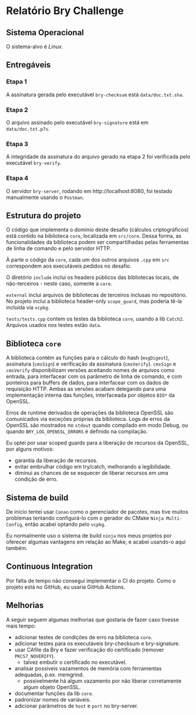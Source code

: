 # Relatório Bry Challenge

## Sistema Operacional

O sistema-alvo é *Linux*.

## Entregáveis

### Etapa 1

A assinatura gerada pelo executável `bry-checksum` está `data/doc.txt.sha`.

### Etapa 2

O arquivo assinado pelo executável `bry-signature` está em `data/doc.txt.p7s`.

### Etapa 3

A integridade da assinatura do arquivo gerado na etapa 2 foi verificada pelo executável `bry-verify`.

### Etapa 4

O servidor `bry-server`, rodando em http://localhost:8080, foi testado manualmente usando o `Postman`.

## Estrutura do projeto

O código que implementa o domínio deste desafio (cálculos criptográficos) está contido na biblioteca `core`, localizada em `src/core`. Dessa forma, as funcionalidades da biblioteca podem ser compartilhadas pelas ferramentas de linha de comando e pelo servidor HTTP.

À parte o código da `core`, cada um dos outros arquivos `.cpp` em `src` correspondem aos executáveis pedidos no desafio.

O diretório `include` inclui os headers públicos das bibliotecas locais, de não-terceiros - neste caso, somente a `core`.

`external` inclui arquivos de bibliotecas de terceiros inclusas no repositório. No projeto incluí a biblioteca header-only `scope_guard`, mas poderia
tê-la incluída via `vcpkg`.

`tests/tests.cpp` contem os testes da biblioteca `core`, usando a lib `Catch2`. Arquivos usados nos testes estão `data`.

## Biblioteca `core`

A biblioteca contém as funções para o cálculo do hash (`msgDigest`), assinatura (`cmsSign`) e verificação da assinatura (`cmsVerify`). `cmsSign` e `cmsVerify` disponibilizam versões aceitando nomes de arquivos como entrada, para interfacear com os parâmetro de linha de comando, e com ponteiros para buffers de dados, para interfacear com os dados de requisição HTTP. Ambas as versões acabam delegando para uma implementação interna das funções, interfaceada por objetos `BIO*` da OpenSSL.

Erros de runtime derivados de operações da biblioteca OpenSSL são comunicados via exceções próprias da biblioteca. Logs de erros da OpenSSL são mostrados no `stdout` quando compilado em modo Debug, ou quando `BRY_LOG_OPENSSL_ERRORS` é definido na compilação.

Eu optei por usar scoped guards para a liberação de recursos da OpenSSL, por alguns motivos:
- garantia da liberação de recursos.
- evitar embrulhar código em try/catch, melhorando a legibilidade.
- diminui as chances de se esquecer de liberar recursos em uma condição de erro.


## Sistema de build

De início tentei usar `Conan` como o gerenciador de pacotes, mas tive muitos problemas tentando
configurá-lo com o gerador do CMake `Ninja Multi-Config`, então acabei optando pelo `vcpkg`.

Eu normalmente uso o sistema de build `ninja` nos meus projetos por oferecer algumas vantagens em relação ao Make, e acabei usando-o aqui também.

## Continuous Integration

Por falta de tempo não consegui implementar o CI do projeto. Como o projeto está no GitHub, eu usaria GitHub Actions.

## Melhorias

A seguir seguem algumas melhorias que gostaria de fazer caso tivesse mais tempo:

- adicionar testes de condições de erro na biblioteca `core`.
- adicionar testes para os executáveis bry-checksum e bry-signature.
- usar CAfile da Bry e fazer verificação do certificado (remover `PKCS7_NOVERIFY`).
  - talvez embutir o certificado no executável.
- analisar possíveis vazamentos de memória com ferramentas adequadas, p.ex. memgrind.
  - possivelmente há algum vazamento por não liberar corretamente algum objeto OpenSSL.
- documentar funções da lib `core`.
- padronizar nomes de variáveis.
- adicionar parâmetros de `host` e `port` no bry-server.

